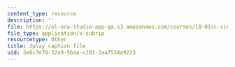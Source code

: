 ```yaml
---
content_type: resource
description: ''
file: https://ol-ocw-studio-app-qa.s3.amazonaws.com/courses/18-01sc-single-variable-calculus-fall-2010/3e6c7e7832a956aac2012aa7534a9223_Psks_KK0YZ8.srt
file_type: application/x-subrip
resourcetype: Other
title: 3play caption file
uid: 3e6c7e78-32a9-56aa-c201-2aa7534a9223
---
```

